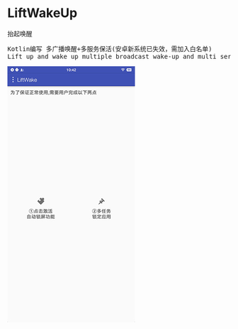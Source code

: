 # LiftWakeUp
抬起唤醒
<pre>
Kotlin编写 多广播唤醒+多服务保活(安卓新系统已失效，需加入白名单)
Lift up and wake up multiple broadcast wake-up and multi service survival
</pre>
![Image text](https://raw.githubusercontent.com/Deepblue1996/LiftWakeUp/master/20180205104215.jpg)
